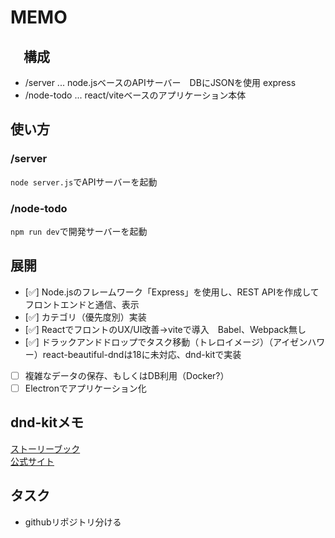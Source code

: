 # MEMO
## 　構成
- /server ... node.jsベースのAPIサーバー　DBにJSONを使用 express
- /node-todo ... react/viteベースのアプリケーション本体 


## 使い方
### /server 
`node server.js`でAPIサーバーを起動  

### /node-todo
`npm run dev`で開発サーバーを起動


## 展開
- [✅] Node.jsのフレームワーク「Express」を使用し、REST APIを作成してフロントエンドと通信、表示
- [✅] カテゴリ（優先度別）実装
- [✅] ReactでフロントのUX/UI改善→viteで導入　Babel、Webpack無し
- [✅] ドラックアンドドロップでタスク移動（トレロイメージ）（アイゼンハワー）react-beautiful-dndは18に未対応、dnd-kitで実装

- [ ] 複雑なデータの保存、もしくはDB利用（Docker?）
- [ ] Electronでアプリケーション化

## dnd-kitメモ
[ストーリーブック](https://master--5fc05e08a4a65d0021ae0bf2.chromatic.com/)  
[公式サイト](https://docs.dndkit.com/)  

## タスク
 - githubリポジトリ分ける
